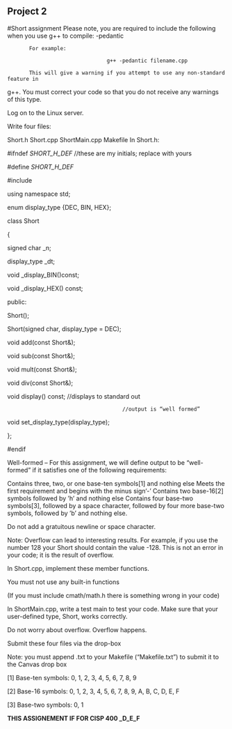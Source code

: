 ## Project 2
#Short assignment
Please note, you are required to include the following when you use g++ to compile: -pedantic

           For example:

                                    g++ -pedantic filename.cpp

           This will give a warning if you attempt to use any non-standard feature in

g++. You must correct your code so that you do not receive any warnings of this type.

Log on to the Linux server.

Write four files:

Short.h
Short.cpp
ShortMain.cpp
Makefile
In Short.h:

#ifndef _SHORT_H_DEF_ //these are my initials; replace with yours

#define _SHORT_H_DEF_

#include <iostream>

using namespace std;

enum display_type {DEC, BIN, HEX};

class Short

{

  signed char         _n;

  display_type        _dt;

  void                _display_BIN()const;

  void                _display_HEX() const;

public:

  Short();

  Short(signed char, display_type = DEC);

  void add(const Short&);

  void sub(const Short&);

  void mult(const Short&);

  void div(const Short&);

 

  void display() const;       //displays to standard out    

                                         //output is “well formed”

 

  void set_display_type(display_type);

};

#endif

 

Well-formed – For this assignment, we will define output to be “well-formed” if it satisfies one of the following requirements:

Contains three, two, or one base-ten symbols[1] and nothing else
Meets the first requirement and begins with the minus sign‘-’
Contains two base-16[2] symbols followed by ’h’ and nothing else
Contains four base-two symbols[3], followed by a space character, followed by four more base-two symbols, followed by ’b’ and nothing else.
 

Do not add a gratuitous newline or space character.

 

Note: Overflow can lead to interesting results. For example, if you use the number 128 your Short should contain the value -128. This is not an error in your code; it is the result of overflow.

 

 In Short.cpp, implement these member functions.

 

You must not use any built-in functions

(If you must include cmath/math.h there is something wrong in your code)

 

In ShortMain.cpp, write a test main to test your code. Make sure that your user-defined type, Short, works correctly.

 

Do not worry about overflow. Overflow happens.

 

Submit these four files via the drop-box

Note: you must append .txt to your Makefile (“Makefile.txt”) to submit it to the Canvas drop box

 

 

[1] Base-ten symbols: 0, 1, 2, 3, 4, 5, 6, 7, 8, 9

[2] Base-16 symbols: 0, 1, 2, 3, 4, 5, 6, 7, 8, 9, A, B, C, D, E, F

[3] Base-two symbols: 0, 1

**THIS ASSIGNEMENT IF FOR CISP 400 _D_E_F**
